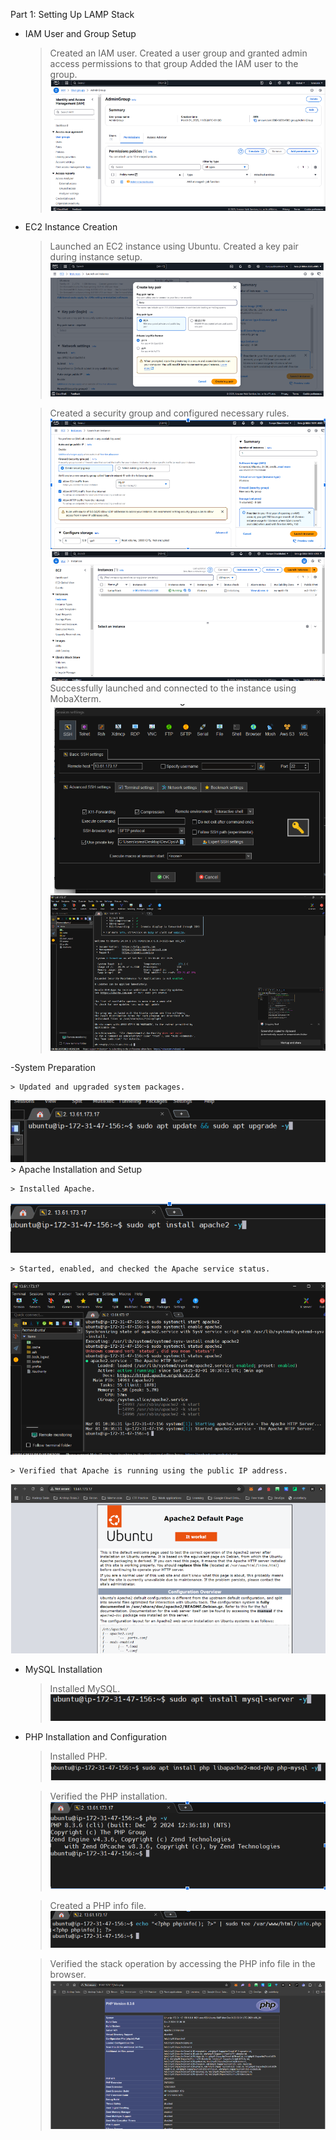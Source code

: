 Part 1: Setting Up LAMP Stack

- IAM User and Group Setup

    > Created an IAM user.
    > Created a user group and granted admin access permissions to that group
    > Added the IAM user to the group.
![User group and permission creation](images/image-01.png)

- EC2 Instance Creation

    > Launched an EC2 instance using Ubuntu.
    > Created a key pair during instance setup.
![Key pair creation](images/image-02.png)

    > Created a security group and configured necessary rules.
![Security group creation](images/image-03.png)
![Instance created](images/image-04.png)
    >Successfully launched and connected to the instance using MobaXterm.
![connected to instance using Mobaxterm](images/image-05.png)
![connected](images/image-06.png)


-System Preparation

    > Updated and upgraded system packages.
![updated and upgraded system packages](images/image-07.png)
    > Apache Installation and Setup

    > Installed Apache.
![Installed Apache](images/image-08.png)

    > Started, enabled, and checked the Apache service status.
![started, enabled and checked Apache status](images/image-09.png)

    > Verified that Apache is running using the public IP address.
![started, enabled and checked Apache status](images/image-10.png)


- MySQL Installation

    > Installed MySQL.
![Installed SQL](images/image-11.png)

- PHP Installation and Configuration
    > Installed PHP.
![Installed PHP](images/image-12.png)

    >Verified the PHP installation.
![Verified PHP](images/image-13.png)

    > Created a PHP info file.
![Created a PHP info file](images/image-14.png)

    > Verified the stack operation by accessing the PHP info file in the browser.
![Installed SQL](images/image-15.png)

